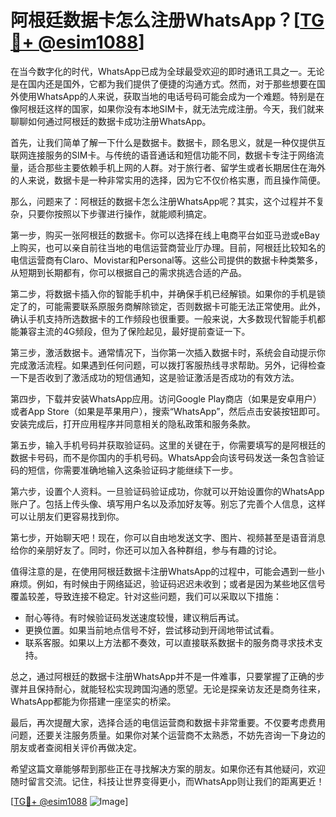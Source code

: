 # 阿根廷数据卡怎么注册WhatsApp？[[TG💪+ @esim1088](https://t.me/s/esim1088)]

在当今数字化的时代，WhatsApp已成为全球最受欢迎的即时通讯工具之一。无论是在国内还是国外，它都为我们提供了便捷的沟通方式。然而，对于那些想要在国外使用WhatsApp的人来说，获取当地的电话号码可能会成为一个难题。特别是在像阿根廷这样的国家，如果你没有本地SIM卡，就无法完成注册。今天，我们就来聊聊如何通过阿根廷的数据卡成功注册WhatsApp。

首先，让我们简单了解一下什么是数据卡。数据卡，顾名思义，就是一种仅提供互联网连接服务的SIM卡。与传统的语音通话和短信功能不同，数据卡专注于网络流量，适合那些主要依赖手机上网的人群。对于旅行者、留学生或者长期居住在海外的人来说，数据卡是一种非常实用的选择，因为它不仅价格实惠，而且操作简便。

那么，问题来了：阿根廷的数据卡怎么注册WhatsApp呢？其实，这个过程并不复杂，只要你按照以下步骤进行操作，就能顺利搞定。

第一步，购买一张阿根廷的数据卡。你可以选择在线上电商平台如亚马逊或eBay上购买，也可以亲自前往当地的电信运营商营业厅办理。目前，阿根廷比较知名的电信运营商有Claro、Movistar和Personal等。这些公司提供的数据卡种类繁多，从短期到长期都有，你可以根据自己的需求挑选合适的产品。

第二步，将数据卡插入你的智能手机中，并确保手机已经解锁。如果你的手机是锁定了的，可能需要联系原服务商解除锁定，否则数据卡可能无法正常使用。此外，确认手机支持所选数据卡的工作频段也很重要。一般来说，大多数现代智能手机都能兼容主流的4G频段，但为了保险起见，最好提前查证一下。

第三步，激活数据卡。通常情况下，当你第一次插入数据卡时，系统会自动提示你完成激活流程。如果遇到任何问题，可以拨打客服热线寻求帮助。另外，记得检查一下是否收到了激活成功的短信通知，这是验证激活是否成功的有效方法。

第四步，下载并安装WhatsApp应用。访问Google Play商店（如果是安卓用户）或者App Store（如果是苹果用户），搜索“WhatsApp”，然后点击安装按钮即可。安装完成后，打开应用程序并同意相关的隐私政策和服务条款。

第五步，输入手机号码并获取验证码。这里的关键在于，你需要填写的是阿根廷的数据卡号码，而不是你国内的手机号码。WhatsApp会向该号码发送一条包含验证码的短信，你需要准确地输入这条验证码才能继续下一步。

第六步，设置个人资料。一旦验证码验证成功，你就可以开始设置你的WhatsApp账户了。包括上传头像、填写用户名以及添加好友等。别忘了完善个人信息，这样可以让朋友们更容易找到你。

第七步，开始聊天吧！现在，你可以自由地发送文字、图片、视频甚至是语音消息给你的亲朋好友了。同时，你还可以加入各种群组，参与有趣的讨论。

值得注意的是，在使用阿根廷数据卡注册WhatsApp的过程中，可能会遇到一些小麻烦。例如，有时候由于网络延迟，验证码迟迟未收到；或者是因为某些地区信号覆盖较差，导致连接不稳定。针对这些问题，我们可以采取以下措施：

- 耐心等待。有时候验证码发送速度较慢，建议稍后再试。
- 更换位置。如果当前地点信号不好，尝试移动到开阔地带试试看。
- 联系客服。如果以上方法都不奏效，可以直接联系数据卡的服务商寻求技术支持。

总之，通过阿根廷的数据卡注册WhatsApp并不是一件难事，只要掌握了正确的步骤并且保持耐心，就能轻松实现跨国沟通的愿望。无论是探亲访友还是商务往来，WhatsApp都能为你搭建一座坚实的桥梁。

最后，再次提醒大家，选择合适的电信运营商和数据卡非常重要。不仅要考虑费用问题，还要关注服务质量。如果你对某个运营商不太熟悉，不妨先咨询一下身边的朋友或者查阅相关评价再做决定。

希望这篇文章能够帮到那些正在寻找解决方案的朋友。如果你还有其他疑问，欢迎随时留言交流。记住，科技让世界变得更小，而WhatsApp则让我们的距离更近！

[[TG💪+ @esim1088](https://t.me/s/esim1088) ![Image](https://i.postimg.cc/4NQfJmqS/Snipaste-2025-05-13-00-14-12.png)]